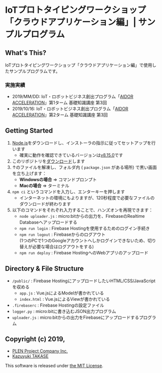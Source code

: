 IoTプロトタイピングワークショップ「クラウドアプリケーション編」| サンプルプログラム
===============================================================================

What's This?
-------------------------------------------------------------------------------

IoTプロトタイピングワークショップ「クラウドアプリケーション編」で使用したサンプルプログラムです。

### 実施実績

- 2019/MM/DD: IoT・ロボットビジネス創出プログラム「[AIDOR ACCELERATION](https://teqs.jp/acceleration)」第1ターム 基礎知識講座 第3回
- 2019/10/16: IoT・ロボットビジネス創出プログラム「[AIDOR ACCELERATION](https://teqs.jp/acceleration)」第2ターム 基礎知識講座 第3回


Getting Started
-------------------------------------------------------------------------------

1. [Node.js](https://nodejs.org/ja/)をダウンロードし、インストーラの指示に従ってセットアップを行います
    - 確実に動作を確認できているバージョンは[v8.15.0](https://nodejs.org/download/release/v8.15.0/)です
2. このリポジトリを[ダウンロード](https://github.com/Guvalif/iot-02_v2/archive/master.zip)します
3. ↑のファイルを解凍し、フォルダ内 ( `package.json` がある場所) で黒い画面を立ち上げます：
    - **Windowsの場合** ⇒ コマンドプロンプト
    - **Macの場合** ⇒ ターミナル
4. `npm ci` というコマンドを入力し、エンターキーを押します
    - インターネットの環境にもよりますが、120秒程度で必要なファイルのダウンロードが終わります
5. 以下のコマンドをそれぞれ入力することで、ハンズオンを再現できます：
    - `node uploader.js` : micro:bitからの出力を、FirebaseのRealtime Databaseへアップロードする
    - `npm run login` : Firebase Hostingを使用するためのログイン手続き
    - `npm run logout` : Firebaseからのログアウト  
      (1つのPCで1つのGoogleアカウントへしかログインできないため、切り替えが必要な場合はログアウトをする)
    - `npm run deploy` : Firebase HostingへのWebアプリのアップロード


Directory & File Structure
-------------------------------------------------------------------------------

- `/public/` : Firebase HostingにアップロードしたいHTML/CSS/JavaScriptを収める
    - `app.js` : Vue.jsによるModelが書かれている
    - `index.html` : Vue.jsによるViewが書かれている
- `.firebaserc` : Firebase Hostingの設定ファイル
- `logger.py` : micro:bitに書き込むJSON出力プログラム
- `uploader.js` : micro:bitからの出力をFirebaseにアップロードするプログラム


Copyright (c) 2019,
-------------------------------------------------------------------------------

- [PLEN Project Company Inc.](https://plen.jp)
- [Kazuyuki TAKASE](https://github.com/Guvalif)

This software is released under [the MIT License](http://opensource.org/licenses/mit-license.php).
